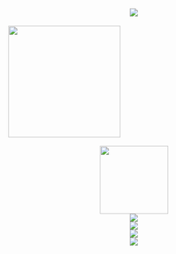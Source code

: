 <h1 align="center"> <a href="https://sunguoqi.com/"> <img src="https://readme-typing-svg.herokuapp.com/?lines=靓仔今天吃饭了吗!&center=true&size=27"> </a> </h1>
 
  <picture>
    <source media="(prefers-color-scheme: dark)" srcset="https://cdn.jsdelivr.net/gh/sun0225SUN/sun0225SUN/assets/images/coding.gif" />
    <source media="(prefers-color-scheme: light)" srcset="https://cdn.jsdelivr.net/gh/sun0225SUN/sun0225SUN/assets/images/developer.svg" height="225px" />
    <img src="https://cdn.jsdelivr.net/gh/sun0225SUN/sun0225SUN/assets/images/coding.gif" />
  </picture>

  <!-- for beauty 留个空行好看点 -->
  <div>&nbsp;</div>
  
<div align="center"> <img height="137px" src="https://github-readme-stats.vercel.app/api?username=yang-lv-sci&hide_title=true&hide_border=true&show_icons=trueline_height=21&text_color=000&icon_color=000&bg_color=0,ea6161,ffc64d,fffc4d,52fa5a&theme=graywhite" /> </div>
<div align="center"> <img src="https://github-readme-stats.vercel.app/api/top-langs/?username=yang-lv-sci&hide_title=true&hide_border=true&layout=compact&langs_count=6&text_color=000&icon_color=fff&bg_color=0,52fa5a,4dfcff,c64dff&theme=graywhite" /> </div>
<div align="center"> <img src="https://github-profile-trophy.vercel.app/?username=yang-lv-sci" /> </div>
<div align="center"> <img src="https://visitor-badge.glitch.me/badge?page_id=yang-lv-sci" /> </div>
<div align="center"> <img src="https://github-readme-streak-stats.herokuapp.com/?user=yang-lv-sci" /> </div>
